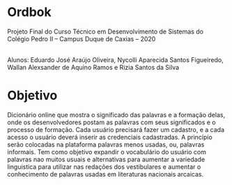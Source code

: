 # Ordbok

Projeto Final do Curso Técnico em Desenvolvimento de Sistemas do Colégio Pedro II – Campus Duque de Caxias – 2020

<br>
Alunos: Eduardo José Araújo Oliveira, Nycolli Aparecida Santos Figueiredo, Wallan Alexsander de Aquino Ramos e Rizia Santos da Silva

# Objetivo

Dicionário online que mostra o significado das palavras e a formação delas, onde os desenvolvedores postam as palavras com seus significados e o processo de formação. Cada usuário precisará fazer um cadastro, e a cada acesso o usuário deverá inserir as credenciais cadastradas. A princípio serão colocadas na plataforma palavras menos usadas, ou, palavras informais. Tem como objetivo expandir o vocabulário do usuário com palavras nao muitos usuais e alternativas para aumentar a variedade linguistica para utilizar nas redações dos vestibulares e aumentar o conhecimento de palavras usadas em literaturas nacionais arcaicas.
